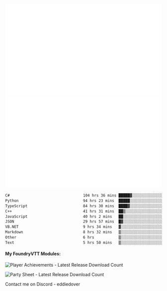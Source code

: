 
![](https://raw.githubusercontent.com/eddiedover/ghstats/master/generated/overview.svg)
![](https://raw.githubusercontent.com/eddiedover/ghstats/master/generated/languages.svg)

<!--START_SECTION:waka-->

```txt
C#                                 104 hrs 36 mins █████▓░░░░░░░░░░░░░░░░░░░   22.42 %
Python                             94 hrs 23 mins  █████░░░░░░░░░░░░░░░░░░░░   20.23 %
TypeScript                         84 hrs 30 mins  ████▓░░░░░░░░░░░░░░░░░░░░   18.11 %
C++                                41 hrs 31 mins  ██▒░░░░░░░░░░░░░░░░░░░░░░   08.90 %
JavaScript                         40 hrs 2 mins   ██░░░░░░░░░░░░░░░░░░░░░░░   08.58 %
JSON                               29 hrs 57 mins  █▓░░░░░░░░░░░░░░░░░░░░░░░   06.42 %
VB.NET                             9 hrs 34 mins   ▓░░░░░░░░░░░░░░░░░░░░░░░░   02.05 %
Markdown                           8 hrs 32 mins   ▒░░░░░░░░░░░░░░░░░░░░░░░░   01.83 %
Other                              6 hrs           ▒░░░░░░░░░░░░░░░░░░░░░░░░   01.29 %
Text                               5 hrs 50 mins   ▒░░░░░░░░░░░░░░░░░░░░░░░░   01.25 %
```

<!--END_SECTION:waka-->

#### My FoundryVTT Modules:

  ![Player Achievements - Latest Release Download Count](https://img.shields.io/badge/dynamic/json?label=Player%20Achievements%20-%20Downloads@latest&query=assets%5B1%5D.download_count&url=https%3A%2F%2Fapi.github.com%2Frepos%2FEddieDover%2Ffvtt-player-achievements%2Freleases%2Flatest)

  ![Party Sheet - Latest Release Download Count](https://img.shields.io/badge/dynamic/json?label=Party%20Sheet%20-%20Downloads@latest&query=assets%5B1%5D.download_count&url=https%3A%2F%2Fapi.github.com%2Frepos%2FEddieDover%2Ffvtt-party-sheet%2Freleases%2Flatest)

<a rel="me" href="https://techhub.social/@EddieDover"></a>

Contact me on Discord - eddiedover
